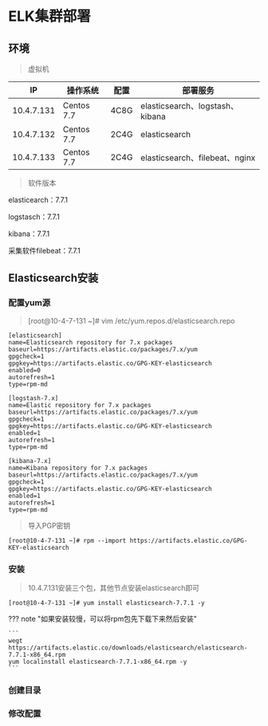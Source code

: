 # ELK集群部署

## 环境

> 虚拟机

| IP         | 操作系统   | 配置 | 部署服务                        |
| ---------- | ---------- | ---- | ------------------------------- |
| 10.4.7.131 | Centos 7.7 | 4C8G | elasticsearch、logstash、kibana |
| 10.4.7.132 | Centos 7.7 | 2C4G | elasticsearch                   |
| 10.4.7.133 | Centos 7.7 | 2C4G | elasticsearch、filebeat、nginx  |



> 软件版本

elasticearch：7.7.1

logstasch：7.7.1

kibana：7.7.1

采集软件filebeat：7.7.1



## Elasticsearch安装

### 配置yum源

> [root@10-4-7-131 ~]# vim /etc/yum.repos.d/elasticsearch.repo

````shell
[elasticsearch]
name=Elasticsearch repository for 7.x packages
baseurl=https://artifacts.elastic.co/packages/7.x/yum
gpgcheck=1
gpgkey=https://artifacts.elastic.co/GPG-KEY-elasticsearch
enabled=0
autorefresh=1
type=rpm-md

[logstash-7.x]
name=Elastic repository for 7.x packages
baseurl=https://artifacts.elastic.co/packages/7.x/yum
gpgcheck=1
gpgkey=https://artifacts.elastic.co/GPG-KEY-elasticsearch
enabled=1
autorefresh=1
type=rpm-md

[kibana-7.x]
name=Kibana repository for 7.x packages
baseurl=https://artifacts.elastic.co/packages/7.x/yum
gpgcheck=1
gpgkey=https://artifacts.elastic.co/GPG-KEY-elasticsearch
enabled=1
autorefresh=1
type=rpm-md
````

> 导入PGP密钥

```shell
[root@10-4-7-131 ~]# rpm --import https://artifacts.elastic.co/GPG-KEY-elasticsearch
```



### 安装

> 10.4.7.131安装三个包，其他节点安装elasticsearch即可

```shell
[root@10-4-7-131 ~]# yum install elasticsearch-7.7.1 -y
```

??? note "如果安装较慢，可以将rpm包先下载下来然后安装"

~~~shell
```
wegt https://artifacts.elastic.co/downloads/elasticsearch/elasticsearch-7.7.1-x86_64.rpm
yum localinstall elasticsearch-7.7.1-x86_64.rpm -y
```
~~~

### 创建目录



### 修改配置

